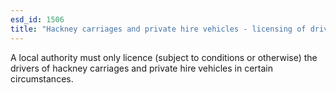 ```yaml
---
esd_id: 1506
title: "Hackney carriages and private hire vehicles - licensing of drivers"
---
```


A local authority must only licence (subject to conditions or otherwise) the drivers of hackney carriages and private hire vehicles in certain circumstances.

